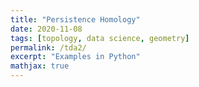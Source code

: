 ```yaml
---
title: "Persistence Homology"
date: 2020-11-08
tags: [topology, data science, geometry]
permalink: /tda2/
excerpt: "Examples in Python"
mathjax: true
---
```

